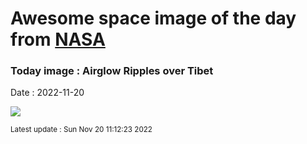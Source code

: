 
# Awesome space image of the day from [NASA](https://api.nasa.gov/)

### Today image : Airglow Ripples over Tibet
Date : 2022-11-20

![](https://apod.nasa.gov/apod/image/2211/rippledsky_dai_960.jpg)

<small>Latest update : Sun Nov 20 11:12:23 2022</small>
        